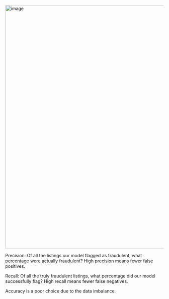 <img width="985" height="773" alt="image" src="https://github.com/user-attachments/assets/e76a3161-b063-442b-92df-86a95b67fe21" />

Precision: Of all the listings our model flagged as fraudulent, what percentage were actually fraudulent? High precision means fewer false positives.

Recall: Of all the truly fraudulent listings, what percentage did our model successfully flag? High recall means fewer false negatives.

Accuracy is a poor choice due to the data imbalance. 
